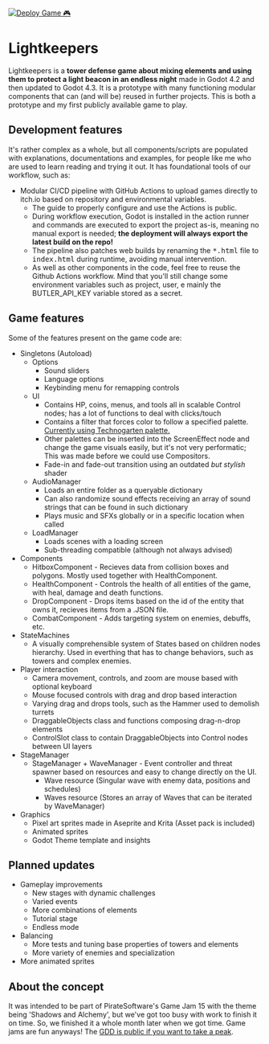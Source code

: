[![Deploy Game 🎮](https://github.com/vega-star/lightkeepers/actions/workflows/deploy.yaml/badge.svg?branch=main)](https://github.com/vega-star/lightkeepers/actions/workflows/deploy.yaml)

# Lightkeepers

Lightkeepers is a __tower defense game about mixing elements and using them  to protect a light beacon in an endless night__ made in Godot 4.2 and then updated to Godot 4.3. It is a prototype with many functioning modular components that can (and will be) reused in further projects. This is both a prototype and my first publicly available game to play.

## Development features

It's rather complex as a whole, but all components/scripts are populated with explanations, documentations and examples, for people like me who are used to learn reading and trying it out. It has foundational tools of our workflow, such as:

* Modular CI/CD pipeline with GitHub Actions to upload games directly to itch.io based on repository and environmental variables.
  * The guide to properly configure and use the Actions is public.
  * During workflow execution, Godot is installed in the action runner and commands are executed to export the project as-is, meaning no manual export is needed; **the deployment will always export the latest build on the repo!**
  * The pipeline also patches web builds by renaming the <kbd>*.html</kbd> file to <kbd>index.html</kbd> during runtime, avoiding manual intervention.
  * As well as other components in the code, feel free to reuse the Github Actions workflow. Mind that you'll still change some environment variables such as project, user, e mainly the BUTLER_API_KEY variable stored as a secret.

## Game features

Some of the features present on the game code are:

* Singletons (Autoload)
  * Options
    * Sound sliders
    * Language options
    * Keybinding menu for remapping controls
  * UI
    * Contains HP, coins, menus, and tools all in scalable Control nodes; has a lot of functions to deal with clicks/touch
    * Contains a filter that forces color to follow a specified palette. [Currently using Technogarten palette.](https://lospec.com/palette-list/technogarten)
    * Other palettes can be inserted into the ScreenEffect node and change the game visuals easily, but it's not very performatic; This was made before we could use Compositors.
    * Fade-in and fade-out transition using an outdated _but stylish_ shader
  * AudioManager
    * Loads an entire folder as a queryable dictionary
    * Can also randomize sound effects receiving an array of sound strings that can be found in such dictionary
    * Plays music and SFXs globally or in a specific location when called
  * LoadManager
    * Loads scenes with a loading screen
    * Sub-threading compatible (although not always advised)
* Components
  * HitboxComponent - Recieves data from collision boxes and polygons. Mostly used together with HealthComponent.
  * HealthComponent - Controls the health of all entities of the game, with heal, damage and death functions.
  * DropComponent - Drops items based on the id of the entity that owns it, recieves items from a .JSON file.
  * CombatComponent - Adds targeting system on enemies, debuffs, etc.
* StateMachines
  * A visually comprehensible system of States based on children nodes hierarchy. Used in everthing that has to change behaviors, such as towers and complex enemies.
* Player interaction
  * Camera movement, controls, and zoom are mouse based with optional keyboard
  * Mouse focused controls with drag and drop based interaction
  * Varying drag and drops tools, such as the Hammer used to demolish turrets 
  * DraggableObjects class and functions composing drag-n-drop elements
  * ControlSlot class to contain DraggableObjects into Control nodes between UI layers
* StageManager
  * StageManager + WaveManager - Event controller and threat spawner based on resources and easy to change directly on the UI.
    * Wave resource (Singular wave with enemy data, positions and schedules)
    * Waves resource (Stores an array of Waves that can be iterated by WaveManager)
* Graphics
  * Pixel art sprites made in Aseprite and Krita (Asset pack is included)
  * Animated sprites
  * Godot Theme template and insights

## Planned updates

* Gameplay improvements
  * New stages with dynamic challenges
  * Varied events
  * More combinations of elements
  * Tutorial stage
  * Endless mode
* Balancing
  * More tests and tuning base properties of towers and elements
  * More variety of enemies and specialization
* More animated sprites

## About the concept

It was intended to be part of PirateSoftware's Game Jam 15 with the theme being 'Shadows and Alchemy', but we've got too busy with work to finish it on time. So, we finished it a whole month later when we got time. Game jams are fun anyways! The [GDD is public if you want to take a peak](https://docs.google.com/document/d/1nb8W2nfbvZG5j-VU5RlQVSO8bTTNwSxyx9r4B_TWXfo/edit?usp=sharing).
